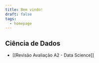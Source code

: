 ```yaml
---
title: Bem vindo!
draft: false
tags:
  - homepage
---
```

## Ciência de Dados

- [[Revisão Avaliação A2 - Data Science]]